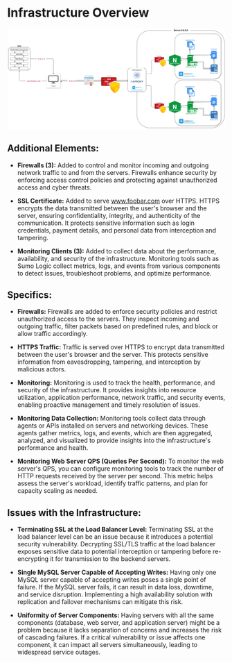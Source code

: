 # Infrastructure Overview

![Web Infrastructure](https://github.com/Aksaim-mohamed-amin/alx-system_engineering-devops/blob/master/0x09-web_infrastructure_design/2-secured_and_monitored_web_infrastructure.png?raw=true)

## Additional Elements:

- **Firewalls (3):** Added to control and monitor incoming and outgoing network traffic to and from the servers. Firewalls enhance security by enforcing access control policies and protecting against unauthorized access and cyber threats.

- **SSL Certificate:** Added to serve www.foobar.com over HTTPS. HTTPS encrypts the data transmitted between the user's browser and the server, ensuring confidentiality, integrity, and authenticity of the communication. It protects sensitive information such as login credentials, payment details, and personal data from interception and tampering.

- **Monitoring Clients (3):** Added to collect data about the performance, availability, and security of the infrastructure. Monitoring tools such as Sumo Logic collect metrics, logs, and events from various components to detect issues, troubleshoot problems, and optimize performance.

## Specifics:

- **Firewalls:** Firewalls are added to enforce security policies and restrict unauthorized access to the servers. They inspect incoming and outgoing traffic, filter packets based on predefined rules, and block or allow traffic accordingly.

- **HTTPS Traffic:** Traffic is served over HTTPS to encrypt data transmitted between the user's browser and the server. This protects sensitive information from eavesdropping, tampering, and interception by malicious actors.

- **Monitoring:** Monitoring is used to track the health, performance, and security of the infrastructure. It provides insights into resource utilization, application performance, network traffic, and security events, enabling proactive management and timely resolution of issues.

- **Monitoring Data Collection:** Monitoring tools collect data through agents or APIs installed on servers and networking devices. These agents gather metrics, logs, and events, which are then aggregated, analyzed, and visualized to provide insights into the infrastructure's performance and health.

- **Monitoring Web Server QPS (Queries Per Second):** To monitor the web server's QPS, you can configure monitoring tools to track the number of HTTP requests received by the server per second. This metric helps assess the server's workload, identify traffic patterns, and plan for capacity scaling as needed.

## Issues with the Infrastructure:

- **Terminating SSL at the Load Balancer Level:** Terminating SSL at the load balancer level can be an issue because it introduces a potential security vulnerability. Decrypting SSL/TLS traffic at the load balancer exposes sensitive data to potential interception or tampering before re-encrypting it for transmission to the backend servers.

- **Single MySQL Server Capable of Accepting Writes:** Having only one MySQL server capable of accepting writes poses a single point of failure. If the MySQL server fails, it can result in data loss, downtime, and service disruption. Implementing a high availability solution with replication and failover mechanisms can mitigate this risk.

- **Uniformity of Server Components:** Having servers with all the same components (database, web server, and application server) might be a problem because it lacks separation of concerns and increases the risk of cascading failures. If a critical vulnerability or issue affects one component, it can impact all servers simultaneously, leading to widespread service outages.
